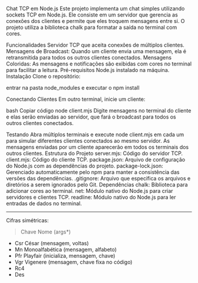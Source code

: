 Chat TCP em Node.js
Este projeto implementa um chat simples utilizando sockets TCP em Node.js. Ele consiste em um servidor que gerencia as conexões dos clientes e permite que eles troquem mensagens entre si. O projeto utiliza a biblioteca chalk para formatar a saída no terminal com cores.

Funcionalidades
Servidor TCP que aceita conexões de múltiplos clientes.
Mensagens de Broadcast: Quando um cliente envia uma mensagem, ela é retransmitida para todos os outros clientes conectados.
Mensagens Coloridas: As mensagens e notificações são exibidas com cores no terminal para facilitar a leitura.
Pré-requisitos
Node.js instalado na máquina.
Instalação
Clone o repositório:

entrar na pasta node_modules e executar o npm install

Conectando Clientes
Em outro terminal, inicie um cliente:

bash
Copiar código
node client.mjs
Digite mensagens no terminal do cliente e elas serão enviadas ao servidor, que fará o broadcast para todos os outros clientes conectados.

Testando
Abra múltiplos terminais e execute node client.mjs em cada um para simular diferentes clientes conectados ao mesmo servidor.
As mensagens enviadas por um cliente aparecerão em todos os terminais dos outros clientes.
Estrutura do Projeto
server.mjs: Código do servidor TCP.
client.mjs: Código do cliente TCP.
package.json: Arquivo de configuração do Node.js com as dependências do projeto.
package-lock.json: Gerenciado automaticamente pelo npm para manter a consistência das versões das dependências.
.gitignore: Arquivo que especifica os arquivos e diretórios a serem ignorados pelo Git.
Dependências
chalk: Biblioteca para adicionar cores ao terminal.
net: Módulo nativo do Node.js para criar servidores e clientes TCP.
readline: Módulo nativo do Node.js para ler entradas de dados no terminal.


---

Cifras simétricas:

> Chave Nome (args*)

- Csr César (mensagem, voltas)
- Mn Monoalfabética (mensagem, alfabeto)
- Pfr Playfair (inicializa, mensagem, chave)
- Vgr Vigenere (mensagem, chave fixa no código)
- Rc4
- Des
